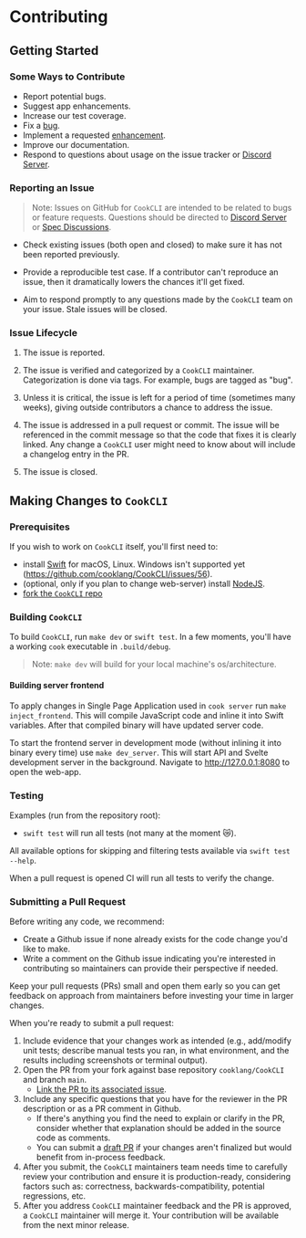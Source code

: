# Contributing

## Getting Started

### Some Ways to Contribute

* Report potential bugs.
* Suggest app enhancements.
* Increase our test coverage.
* Fix a [bug](https://github.com/cooklang/CookCLI/labels/bug).
* Implement a requested [enhancement](https://github.com/cooklang/CookCLI/labels/enhancement).
* Improve our documentation.
* Respond to questions about usage on the issue tracker or [Discord Server](https://discord.gg/fUVVvUzEEK).

### Reporting an Issue

> Note: Issues on GitHub for `CookCLI` are intended to be related to bugs or feature requests.
> Questions should be directed to [Discord Server](https://discord.gg/fUVVvUzEEK) or [Spec Discussions](https://github.com/cooklang/spec/discussions).

* Check existing issues (both open and closed) to make sure it has not been
reported previously.

* Provide a reproducible test case. If a contributor can't reproduce an issue,
then it dramatically lowers the chances it'll get fixed.

* Aim to respond promptly to any questions made by the `CookCLI` team on your
issue. Stale issues will be closed.

### Issue Lifecycle

1. The issue is reported.

2. The issue is verified and categorized by a `CookCLI` maintainer.
   Categorization is done via tags. For example, bugs are tagged as "bug".

3. Unless it is critical, the issue is left for a period of time (sometimes many
   weeks), giving outside contributors a chance to address the issue.

4. The issue is addressed in a pull request or commit. The issue will be
   referenced in the commit message so that the code that fixes it is clearly
   linked. Any change a `CookCLI` user might need to know about will include a
   changelog entry in the PR.

5. The issue is closed.

## Making Changes to `CookCLI`

### Prerequisites

If you wish to work on `CookCLI` itself, you'll first need to:
- install [Swift](https://www.swift.org/download/#releases) for macOS, Linux. Windows isn't supported yet (https://github.com/cooklang/CookCLI/issues/56).
- (optional, only if you plan to change web-server) install [NodeJS](https://nodejs.org/en/download/package-manager/).
- [fork the `CookCLI` repo](../../Docs/Forking.md)

### Building `CookCLI`

To build `CookCLI`, run `make dev` or `swift test`. In a few moments, you'll have a working `cook` executable in `.build/debug`.

>Note: `make dev` will build for your local machine's os/architecture.

#### Building server frontend

To apply changes in Single Page Application used in `cook server` run `make inject_frontend`. This will compile JavaScript code and inline it into Swift variables. After that compiled binary will have updated server code.

To start the frontend server in development mode (without inlining it into binary every time) use `make dev_server`. This will start API and Svelte development server in the background. Navigate to http://127.0.0.1:8080 to open the web-app.

### Testing

Examples (run from the repository root):
- `swift test` will run all tests (not many at the moment 😿).

All available options for skipping and filtering tests available via `swift test --help`.

When a pull request is opened CI will run all tests to verify the change.

### Submitting a Pull Request

Before writing any code, we recommend:
- Create a Github issue if none already exists for the code change you'd like to make.
- Write a comment on the Github issue indicating you're interested in contributing so
maintainers can provide their perspective if needed.

Keep your pull requests (PRs) small and open them early so you can get feedback on
approach from maintainers before investing your time in larger changes.

When you're ready to submit a pull request:
1. Include evidence that your changes work as intended (e.g., add/modify unit tests;
   describe manual tests you ran, in what environment,
   and the results including screenshots or terminal output).
2. Open the PR from your fork against base repository `cooklang/CookCLI` and branch `main`.
   - [Link the PR to its associated issue](https://docs.github.com/en/issues/tracking-your-work-with-issues/linking-a-pull-request-to-an-issue).
3. Include any specific questions that you have for the reviewer in the PR description
   or as a PR comment in Github.
   - If there's anything you find the need to explain or clarify in the PR, consider
   whether that explanation should be added in the source code as comments.
   - You can submit a [draft PR](https://github.blog/2019-02-14-introducing-draft-pull-requests/)
   if your changes aren't finalized but would benefit from in-process feedback.
6. After you submit, the `CookCLI` maintainers team needs time to carefully review your
   contribution and ensure it is production-ready, considering factors such as: correctness,
   backwards-compatibility, potential regressions, etc.
7. After you address `CookCLI` maintainer feedback and the PR is approved, a `CookCLI` maintainer
   will merge it. Your contribution will be available from the next minor release.
